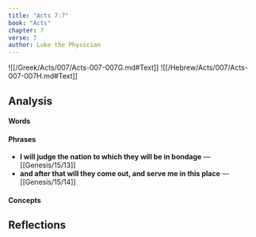 ```yaml
---
title: "Acts 7:7"
book: "Acts"
chapter: 7
verse: 7
author: Luke the Physician
---
```

![[/Greek/Acts/007/Acts-007-007G.md#Text]]
![[/Hebrew/Acts/007/Acts-007-007H.md#Text]]

## Analysis

#### Words

#### Phrases
- **I will judge the nation to which they will be in bondage** — [[Genesis/15/13]]
- **and after that will they come out, and serve me in this place** — [[Genesis/15/14]]

#### Concepts

## Reflections
